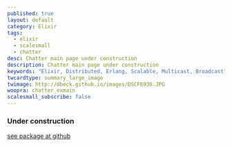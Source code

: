 ```yaml
---
published: true
layout: default
category: Elixir
tags:
  - elixir
  - scalesmall
  - chatter
desc: Chatter main page under construction
description: Chatter main page under construction
keywords: "Elixir, Distributed, Erlang, Scalable, Multicast, Broadcast"
twcardtype: summary_large_image
twimage: http://dbeck.github.io/images/DSCF6936.JPG
woopra: chatter_exmain
scalesmall_subscribe: false
---
```


### Under construction

[see package at github](https://github.com/dbeck/chatter_ex)

